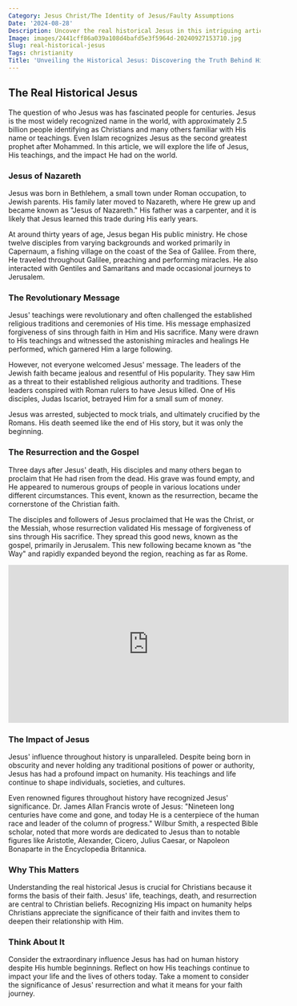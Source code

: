 ```yaml
---
Category: Jesus Christ/The Identity of Jesus/Faulty Assumptions
Date: '2024-08-28'
Description: Uncover the real historical Jesus in this intriguing article that delves into the life and teachings of the enigmatic figure. Explore the evidence and theories about the true identity of Jesus Christ.
Image: images/2441cff86a039a108d4bafd5e3f5964d-20240927153710.jpg
Slug: real-historical-jesus
Tags: christianity
Title: 'Unveiling the Historical Jesus: Discovering the Truth Behind His Life'
---
```


## The Real Historical Jesus

The question of who Jesus was has fascinated people for centuries. Jesus is the most widely recognized name in the world, with approximately 2.5 billion people identifying as Christians and many others familiar with His name or teachings. Even Islam recognizes Jesus as the second greatest prophet after Mohammed. In this article, we will explore the life of Jesus, His teachings, and the impact He had on the world.

### Jesus of Nazareth

Jesus was born in Bethlehem, a small town under Roman occupation, to Jewish parents. His family later moved to Nazareth, where He grew up and became known as "Jesus of Nazareth." His father was a carpenter, and it is likely that Jesus learned this trade during His early years.

At around thirty years of age, Jesus began His public ministry. He chose twelve disciples from varying backgrounds and worked primarily in Capernaum, a fishing village on the coast of the Sea of Galilee. From there, He traveled throughout Galilee, preaching and performing miracles. He also interacted with Gentiles and Samaritans and made occasional journeys to Jerusalem.

### The Revolutionary Message

Jesus' teachings were revolutionary and often challenged the established religious traditions and ceremonies of His time. His message emphasized forgiveness of sins through faith in Him and His sacrifice. Many were drawn to His teachings and witnessed the astonishing miracles and healings He performed, which garnered Him a large following.

However, not everyone welcomed Jesus' message. The leaders of the Jewish faith became jealous and resentful of His popularity. They saw Him as a threat to their established religious authority and traditions. These leaders conspired with Roman rulers to have Jesus killed. One of His disciples, Judas Iscariot, betrayed Him for a small sum of money.

Jesus was arrested, subjected to mock trials, and ultimately crucified by the Romans. His death seemed like the end of His story, but it was only the beginning.

### The Resurrection and the Gospel

Three days after Jesus' death, His disciples and many others began to proclaim that He had risen from the dead. His grave was found empty, and He appeared to numerous groups of people in various locations under different circumstances. This event, known as the resurrection, became the cornerstone of the Christian faith.

The disciples and followers of Jesus proclaimed that He was the Christ, or the Messiah, whose resurrection validated His message of forgiveness of sins through His sacrifice. They spread this good news, known as the gospel, primarily in Jerusalem. This new following became known as "the Way" and rapidly expanded beyond the region, reaching as far as Rome.


<iframe width="560" height="315" src="https://www.youtube.com/embed/vxuqSg4f7yY" frameborder="0" allow="autoplay; encrypted-media" allowfullscreen></iframe>


### The Impact of Jesus

Jesus' influence throughout history is unparalleled. Despite being born in obscurity and never holding any traditional positions of power or authority, Jesus has had a profound impact on humanity. His teachings and life continue to shape individuals, societies, and cultures.

Even renowned figures throughout history have recognized Jesus' significance. Dr. James Allan Francis wrote of Jesus: "Nineteen long centuries have come and gone, and today He is a centerpiece of the human race and leader of the column of progress." Wilbur Smith, a respected Bible scholar, noted that more words are dedicated to Jesus than to notable figures like Aristotle, Alexander, Cicero, Julius Caesar, or Napoleon Bonaparte in the Encyclopedia Britannica.

### Why This Matters

Understanding the real historical Jesus is crucial for Christians because it forms the basis of their faith. Jesus' life, teachings, death, and resurrection are central to Christian beliefs. Recognizing His impact on humanity helps Christians appreciate the significance of their faith and invites them to deepen their relationship with Him.

### Think About It

Consider the extraordinary influence Jesus has had on human history despite His humble beginnings. Reflect on how His teachings continue to impact your life and the lives of others today. Take a moment to consider the significance of Jesus' resurrection and what it means for your faith journey.